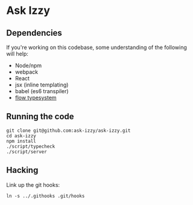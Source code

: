 # Ask Izzy

## Dependencies

If you're working on this codebase, some understanding of the following will help:

 * Node/npm
 * webpack
 * React
 * jsx (inline templating)
 * babel (es6 transpiler)
 * [flow typesystem](http://flowtype.org)

## Running the code

    git clone git@github.com:ask-izzy/ask-izzy.git
    cd ask-izzy
    npm install
    ./script/typecheck
    ./script/server

## Hacking

Link up the git hooks:

    ln -s ../.githooks .git/hooks
